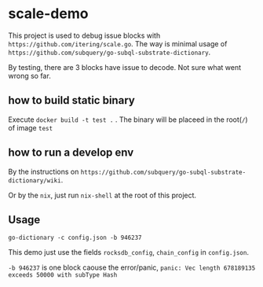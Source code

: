 # scale-demo

This project is used to debug issue blocks with `https://github.com/itering/scale.go`.
The way is minimal usage of `https://github.com/subquery/go-subql-substrate-dictionary`.

By testing, there are 3 blocks have issue to decode. Not sure what went wrong so far.

## how to build static binary

Execute `docker build -t test .` . The binary will be placeed in the root(`/`) of image `test`

## how to run a develop env

By the instructions on `https://github.com/subquery/go-subql-substrate-dictionary/wiki`.

Or by the `nix`, just run `nix-shell` at the root of this project.

## Usage

`go-dictionary -c config.json -b 946237`

This demo just use the fields `rocksdb_config`, `chain_config` in `config.json`.

`-b 946237` is one block caouse the error/panic, `panic: Vec length 678189135 exceeds 50000 with subType Hash`